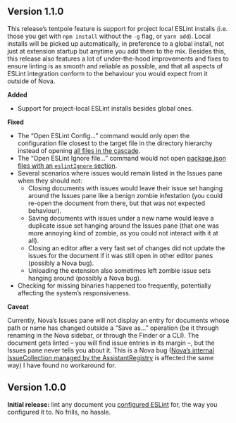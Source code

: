 ## Version 1.1.0

This release’s tentpole feature is support for project local ESLint installs (i.e. those you get with `npm install` without the `-g` flag, or `yarn add`). Local installs will be picked up automatically, in preference to a global install, not just at extension startup but anytime you add them to the mix. Besides this, this release also features a lot of under-the-hood improvements and fixes to ensure linting is as smooth and reliable as possible, and that all aspects of ESLint integration conform to the behaviour you would expect from it outside of Nova.

**Added**

- Support for project-local ESLint installs besides global ones.

**Fixed**

- The “Open ESLint Config…” command would only open the configuration file closest to the target file in the directory hierarchy instead of opening [all files in the cascade](https://eslint.org/docs/user-guide/configuring#configuration-cascading-and-hierarchy).
- The “Open ESLint Ignore file…” command would not open [package.json files with an `eslintIgnore` section](https://eslint.org/docs/user-guide/configuring#using-eslintignore-in-packagejson).
- Several scenarios where issues would remain listed in the Issues pane when they should not:
    - Closing documents with issues would leave their issue set hanging around the Issues pane like a benign zombie infestation (you could re-open the document from there, but that was not expected behaviour).
    - Saving documents with issues under a new name would leave a duplicate issue set hanging around the Issues pane (that one was more annoying kind of zombie, as you could not interact with it at all).
    - Closing an editor after a very fast set of changes did not update the issues for the document if it was still open in other editor panes (possibly a Nova bug).
    - Unloading the extension also sometimes left zombie issue sets hanging around (possibly a Nova bug).
- Checking for missing binaries happened too frequently, potentially affecting the system’s responsiveness.

**Caveat**

Currently, Nova’s Issues pane will not display an entry for documents whose path or name has  changed outside a “Save as…” operation (be it through renaming in the Nova sidebar, or through the Finder or a CLI). The document gets linted – you will find issue entries in its margin –, but the Issues pane never tells you about it. This is a Nova bug ([Nova’s internal IssueCollection managed by the AssistantRegistry](https://docs.nova.app/api-reference/assistants-registry/#registerissueassistant-selector-object-options) is affected the same way) I have found no workaround for.

## Version 1.0.0

**Initial release:** lint any document you [configured ESLint](https://eslint.org/docs/user-guide/configuring) for, the way you configured it to. No frills, no hassle.
